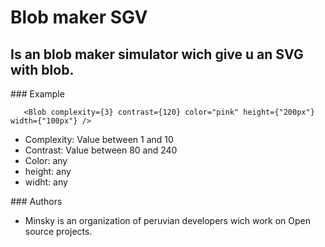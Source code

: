 # Blob maker SGV

## Is an blob maker simulator wich give u an SVG with blob.


### Example

```
   <Blob complexity={3} contrast={120} color="pink" height={"200px"} width={"100px"} /> 
```
 
- Complexity: Value between 1 and 10
- Contrast: Value between 80 and 240
- Color: any
- height: any
- widht: any



### Authors

- Minsky is an organization of peruvian developers wich work on Open source projects.

